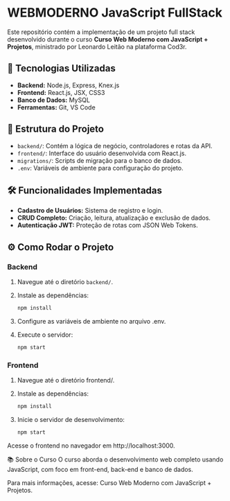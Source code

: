 # WEBMODERNO JavaScript FullStack

Este repositório contém a implementação de um projeto full stack desenvolvido durante o curso **Curso Web Moderno com JavaScript + Projetos**, ministrado por Leonardo Leitão na plataforma Cod3r.

## 🚀 Tecnologias Utilizadas

- **Backend:** Node.js, Express, Knex.js
- **Frontend:** React.js, JSX, CSS3
- **Banco de Dados:** MySQL
- **Ferramentas:** Git, VS Code

## 📁 Estrutura do Projeto

- `backend/`: Contém a lógica de negócio, controladores e rotas da API.
- `frontend/`: Interface do usuário desenvolvida com React.js.
- `migrations/`: Scripts de migração para o banco de dados.
- `.env`: Variáveis de ambiente para configuração do projeto.

## 🛠️ Funcionalidades Implementadas

- **Cadastro de Usuários:** Sistema de registro e login.
- **CRUD Completo:** Criação, leitura, atualização e exclusão de dados.
- **Autenticação JWT:** Proteção de rotas com JSON Web Tokens.

## ⚙️ Como Rodar o Projeto

### Backend

1. Navegue até o diretório `backend/`.
2. Instale as dependências:

   ```bash
   npm install

3. Configure as variáveis de ambiente no arquivo .env.
4. Execute o servidor:

   ```bash
   npm start

### Frontend
1. Navegue até o diretório frontend/.
2. Instale as dependências:

   ```bash
   npm install

3. Inicie o servidor de desenvolvimento:

   ```bash
   npm start

Acesse o frontend no navegador em http://localhost:3000.

📚 Sobre o Curso
O curso aborda o desenvolvimento web completo usando JavaScript, com foco em front-end, back-end e banco de dados.

Para mais informações, acesse: Curso Web Moderno com JavaScript + Projetos.
